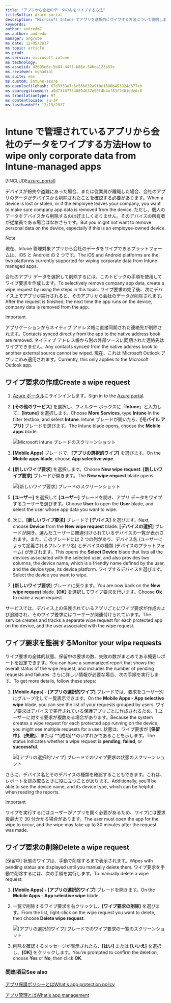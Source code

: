 ```yaml
---
title: "アプリから会社のデータのみをワイプする方法"
titleSuffix: Azure portal
description: "Microsoft Intune でアプリを選択的にワイプする方法について説明します。\""
keywords: 
author: andredm7
ms.author: andredm
manager: angrobe
ms.date: 12/05/2017
ms.topic: article
ms.prod: 
ms.service: microsoft-intune
ms.technology: 
ms.assetid: 42605e6e-5b84-44ff-b86e-346ea123b53e
ms.reviewer: mghadial
ms.suite: ems
ms.custom: intune-azure
ms.openlocfilehash: 67d3333a7c6c56b032a9f0e1800b453924d677eb
ms.sourcegitcommit: a9d734877340894637e03f4b4ef83f7d01ddedc8
ms.translationtype: HT
ms.contentlocale: ja-JP
ms.lasthandoff: 12/19/2017
---
```

# <a name="how-to-wipe-only-corporate-data-from-intune-managed-apps"></a><span data-ttu-id="18885-103">Intune で管理されているアプリから会社のデータをワイプする方法</span><span class="sxs-lookup"><span data-stu-id="18885-103">How to wipe only corporate data from Intune-managed apps</span></span>

[!INCLUDE[azure_portal](./includes/azure_portal.md)]

<span data-ttu-id="18885-104">デバイスが紛失や盗難にあった場合、または従業員が離職した場合、会社のアプリのデータがデバイスから削除されたことを確認する必要があります。</span><span class="sxs-lookup"><span data-stu-id="18885-104">When a device is lost or stolen, or if the employee leaves your company, you want to make sure company app data is removed from the device.</span></span> <span data-ttu-id="18885-105">ただし、個人のデータをデバイスから削除するのは好ましくありません。そのデバイスの所有者が従業員である場合はなおさらです。</span><span class="sxs-lookup"><span data-stu-id="18885-105">But you might not want to remove personal data on the device, especially if this is an employee-owned device.</span></span>

>[!NOTE]
> <span data-ttu-id="18885-106">現在、Intune 管理対象アプリから会社のデータをワイプできるプラットフォームは、iOS と Android の 2 つです。</span><span class="sxs-lookup"><span data-stu-id="18885-106">The iOS and Android platforms are the two platforms currently supported for wiping corporate data from Intune managed apps.</span></span>

<span data-ttu-id="18885-107">会社のアプリ データを選択して削除するには、このトピックの手順を使用してワイプ要求を作成します。</span><span class="sxs-lookup"><span data-stu-id="18885-107">To selectively remove company app data, create a wipe request by using the steps in this topic.</span></span> <span data-ttu-id="18885-108">ワイプ要求の完了後、次にデバイス上でアプリが実行されると、そのアプリから会社のデータが削除されます。</span><span class="sxs-lookup"><span data-stu-id="18885-108">After the request is finished, the next time the app runs on the device, company data is removed from the app.</span></span>

>[!IMPORTANT]
> <span data-ttu-id="18885-109">アプリケーションからネイティブ アドレス帳に直接同期された連絡先が削除されます。</span><span class="sxs-lookup"><span data-stu-id="18885-109">Contacts synced directly from the app to the native address book are removed.</span></span> <span data-ttu-id="18885-110">ネイティブ アドレス帳から別の外部ソースに同期された連絡先はワイプできません。</span><span class="sxs-lookup"><span data-stu-id="18885-110">Any contacts synced from the native address book to another external source cannot be wiped.</span></span> <span data-ttu-id="18885-111">現在、これは Microsoft Outlook アプリにのみ適用されます。</span><span class="sxs-lookup"><span data-stu-id="18885-111">Currently, this only applies to the Microsoft Outlook app.</span></span>

## <a name="create-a-wipe-request"></a><span data-ttu-id="18885-112">ワイプ要求の作成</span><span class="sxs-lookup"><span data-stu-id="18885-112">Create a wipe request</span></span>

1.  <span data-ttu-id="18885-113">[Azure ポータル](https://portal.azure.com)にサインインします。</span><span class="sxs-lookup"><span data-stu-id="18885-113">Sign in to the [Azure portal](https://portal.azure.com).</span></span>

2.  <span data-ttu-id="18885-114">**[その他のサービス]** を選択し、フィルター ボックスに「**Intune**」と入力して、**[Intune]** を選択します。</span><span class="sxs-lookup"><span data-stu-id="18885-114">Choose **More Services**, type **Intune** in the filter textbox, and select **Intune**.</span></span> <span data-ttu-id="18885-115">Intune ブレードが開いたら、**[モバイル アプリ]** ブレードを選びます。</span><span class="sxs-lookup"><span data-stu-id="18885-115">The Intune blade opens, choose the **Mobile apps** blade.</span></span>

    ![Microsoft Intune ブレードのスクリーンショット](./media/apps-selective-wipe01.png)

3.  <span data-ttu-id="18885-117">**[Mobile Apps]** ブレードで、**[アプリの選択的ワイプ]** を選びます。</span><span class="sxs-lookup"><span data-stu-id="18885-117">On the **Mobile apps blade**, choose **App selective wipe**.</span></span>

4.  <span data-ttu-id="18885-118">**[新しいワイプ要求]** を選択します。</span><span class="sxs-lookup"><span data-stu-id="18885-118">Choose  **New wipe request**.</span></span> <span data-ttu-id="18885-119">**[新しいワイプ要求]** ブレードが開きます。</span><span class="sxs-lookup"><span data-stu-id="18885-119">The **New wipe request** blade opens.</span></span>

    ![[新しいワイプ要求] ブレードのスクリーンショット](./media/AzurePortal_MAM_NewWipeRequest.png)

5.  <span data-ttu-id="18885-121">**[ユーザー]** を選択して **[ユーザー]** ブレードを開き、アプリ データをワイプするユーザーを選びます。</span><span class="sxs-lookup"><span data-stu-id="18885-121">Choose **User** to open the **User** blade, and select the user whose app data you want to wipe.</span></span>

6.  <span data-ttu-id="18885-122">次に、**[新しいワイプ要求]** ブレードで **[デバイス]** を選びます。</span><span class="sxs-lookup"><span data-stu-id="18885-122">Next, choose **Device** from the **New wipe request** blade.</span></span> <span data-ttu-id="18885-123">**[デバイスの選択]** ブレードが開き、選んだユーザーに関連付けられているデバイスの一覧が表示されます。また、このブレードには 2 つの列があり、デバイス名 (ユーザーによって定義されるフレンドリ名) とデバイスの種類 (デバイスのプラットフォーム) が示されます。</span><span class="sxs-lookup"><span data-stu-id="18885-123">This opens the **Select Device** blade that lists all the devices associated with the selected user, and also provides two columns, the device name, which is a friendly name defined by the user, and the device type, its device platform.</span></span> <span data-ttu-id="18885-124">ワイプするデバイスを選びます。</span><span class="sxs-lookup"><span data-stu-id="18885-124">Select the device you want to wipe.</span></span>

7.  <span data-ttu-id="18885-125">**[新しいワイプ要求]** ブレードに戻ります。</span><span class="sxs-lookup"><span data-stu-id="18885-125">You are now back on the **New wipe request** blade.</span></span> <span data-ttu-id="18885-126">**[OK]** を選択してワイプ要求を行います。</span><span class="sxs-lookup"><span data-stu-id="18885-126">Choose **Ok** to make a wipe request.</span></span>

<span data-ttu-id="18885-127">サービスでは、デバイス上の保護されているアプリごとにワイプ要求が作成および追跡され、そのワイプ要求にはユーザーが関連付けられています。</span><span class="sxs-lookup"><span data-stu-id="18885-127">The service creates and tracks a separate wipe request for each protected app on the device, and the user associated with the wipe request.</span></span>

## <a name="monitor-your-wipe-requests"></a><span data-ttu-id="18885-128">ワイプ要求を監視する</span><span class="sxs-lookup"><span data-stu-id="18885-128">Monitor your wipe requests</span></span>

<span data-ttu-id="18885-129">ワイプ要求の全体的状態、保留中の要求の数、失敗の数がまとめてある概要レポートを設定できます。</span><span class="sxs-lookup"><span data-stu-id="18885-129">You can have a summarized report that shows the overall status of the wipe request, and includes the number of pending requests and failures.</span></span> <span data-ttu-id="18885-130">さらに詳しい情報が必要な場合、次の手順を実行します。</span><span class="sxs-lookup"><span data-stu-id="18885-130">To get more details, follow these steps:</span></span>

1.  <span data-ttu-id="18885-131">**[Mobile Apps] - [アプリの選択的ワイプ]** ブレードでは、要求をユーザー別にグループ化して一覧表示できます。</span><span class="sxs-lookup"><span data-stu-id="18885-131">On the **Mobile Apps - App selective wipe** blade, you can see the list of your requests grouped by users.</span></span> <span data-ttu-id="18885-132">ワイプ要求はデバイスで実行されている保護アプリごとに作成されるため、1 ユーザーに対する要求が複数ある場合があります。</span><span class="sxs-lookup"><span data-stu-id="18885-132">Because the system creates a wipe request for each protected app running on the device, you might see multiple requests for a user.</span></span> <span data-ttu-id="18885-133">状態は、ワイプ要求が **[保留中]**、**[失敗]**、または **[成功]**のいずれかであることを示します。</span><span class="sxs-lookup"><span data-stu-id="18885-133">The status indicates whether a wipe request is **pending**, **failed**, or **successful**.</span></span>

    ![[アプリの選択的ワイプ] ブレードでのワイプ要求の状態のスクリーンショット](./media/wipe-request-status-1.png)

<span data-ttu-id="18885-135">さらに、デバイス名とそのデバイスの種類を確認することもできます。これは、レポートを読み取るときに役に立つことがあります。</span><span class="sxs-lookup"><span data-stu-id="18885-135">Additionally, you'll be able to see the device name, and its device type, which can be helpful when reading the reports.</span></span>

>[!IMPORTANT]
> <span data-ttu-id="18885-136">ワイプを実行するにはユーザーがアプリを開く必要があるため、ワイプには要求後最大で 30 分かかる場合があります。</span><span class="sxs-lookup"><span data-stu-id="18885-136">The user must open the app for the wipe to occur, and the wipe may take up to 30 minutes after the request was made.</span></span>

## <a name="delete-a-wipe-request"></a><span data-ttu-id="18885-137">ワイプ要求の削除</span><span class="sxs-lookup"><span data-stu-id="18885-137">Delete a wipe request</span></span>

<span data-ttu-id="18885-138">[保留中] 状態のワイプは、手動で削除するまで表示されます。</span><span class="sxs-lookup"><span data-stu-id="18885-138">Wipes with pending status are displayed until you manually delete them.</span></span>  <span data-ttu-id="18885-139">ワイプ要求を手動で削除するには、次の手順を実行します。</span><span class="sxs-lookup"><span data-stu-id="18885-139">To manually delete a wipe request:</span></span>

1.  <span data-ttu-id="18885-140">**[Mobile Apps] - [アプリの選択的ワイプ]** ブレードを開きます。</span><span class="sxs-lookup"><span data-stu-id="18885-140">On the **Mobile Apps - App selective wipe** blade.</span></span>

2.  <span data-ttu-id="18885-141">一覧で削除するワイプ要求を右クリックし、**[ワイプ要求の削除]** を選びます。</span><span class="sxs-lookup"><span data-stu-id="18885-141">From the list, right-click on the wipe request you want to delete, then choose **Delete wipe request**.</span></span>

    ![[アプリの選択的ワイプ] ブレードでのワイプ要求の一覧のスクリーンショット](./media/delete-wipe-request.png)

3.  <span data-ttu-id="18885-143">削除を確認するメッセージが表示されたら、**[はい]** または **[いいえ]** を選択し、**[OK]** をクリックします。</span><span class="sxs-lookup"><span data-stu-id="18885-143">You're prompted to confirm the deletion, choose **Yes** or **No**, then click **OK**.</span></span>

### <a name="see-also"></a><span data-ttu-id="18885-144">関連項目</span><span class="sxs-lookup"><span data-stu-id="18885-144">See also</span></span>
[<span data-ttu-id="18885-145">アプリ保護ポリシーとは</span><span class="sxs-lookup"><span data-stu-id="18885-145">What's app protection policy</span></span>](app-protection-policy.md)

[<span data-ttu-id="18885-146">アプリ管理とは</span><span class="sxs-lookup"><span data-stu-id="18885-146">What's app management</span></span>](app-management.md)
